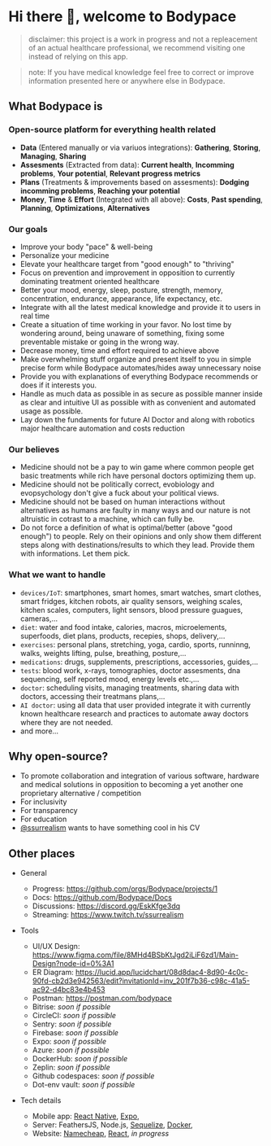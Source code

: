 # Hi there 👋, welcome to Bodypace

 > disclaimer: this project is a work in progress and not a repleacement of an actual healthcare professional, we recommend visiting one instead of relying on this app. 

 > note: If you have medical knowledge feel free to correct or improve information presented here or anywhere else in Bodypace.

## What Bodypace is

### Open-source platform for everything health related

  - **Data** (Entered manually or via variuos integrations): **Gathering**, **Storing**, **Managing**, **Sharing**
  - **Assesments** (Extracted from data): **Current health**, **Incomming problems**, **Your potential**, **Relevant progress metrics**
  - **Plans** (Treatments & improvements based on assesments): **Dodging incomming problems**, **Reaching your potential**
  - **Money**, **Time** & **Effort** (Integrated with all above): **Costs**, **Past spending**, **Planning**, **Optimizations**, **Alternatives**

### Our goals

  - Improve your body "pace" & well-being
  - Personalize your medicine
  - Elevate your healthcare target from "good enough" to "thriving"
  - Focus on prevention and improvement in opposition to currently dominating treatment oriented healthcare
  - Better your mood, energy, sleep, posture, strength, memory, concentration, endurance, appearance, life expectancy, etc.
  - Integrate with all the latest medical knowledge and provide it to users in real time
  - Create a situation of time working in your favor. No lost time by wondering around, being unaware of something, fixing some preventable mistake or going in the wrong way.
  - Decrease money, time and effort required to achieve above
  - Make overwhelming stuff organize and present itself to you in simple precise form while Bodypace automates/hides away unnecessary noise
  - Provide you with explanations of everything Bodypace recommends or does if it interests you.
  - Handle as much data as possible in as secure as possible manner inside as clear and intuitive UI as possible with as convenient and automated usage as possible.
  - Lay down the fundaments for future AI Doctor and along with robotics major healthcare automation and costs reduction

### Our believes

 - Medicine should not be a pay to win game where common people get basic treatments while rich have personal doctors optimizing them up.
 - Medicine should not be politically correct, evobiology and evopsychology don't give a fuck about your political views.
 - Medicine should not be based on human interactions without alternatives as humans are faulty in many ways and our nature is not altruistic in cotrast to a machine, which can fully be.
 - Do not force a definition of what is optimal/better (above "good enough") to people. Rely on their opinions and only show them different steps along with destinations/results to which they lead. Provide them with informations. Let them pick.

### What we want to handle

  - `devices/IoT`: smartphones, smart homes, smart watches, smart clothes, smart fridges, kitchen robots, air quality sensors, weighing scales, kitchen scales, computers, light sensors, blood pressure guagues, cameras,...
  - `diet`: water and food intake, calories, macros, microelements, superfoods, diet plans, products, recepies, shops, delivery,...
  - `exercises`: personal plans, stretching, yoga, cardio, sports, runninng, walks, weights lifting, pulse, breathing, posture,...
  - `medications`: drugs, supplements, prescriptions, accessories, guides,...
  - `tests`: blood work, x-rays, tomographies, doctor assesments, dna sequencing, self reported mood, energy levels etc.,...
  - `doctor`: scheduling visits, managing treatments, sharing data with doctors, accessing their treatmans plans,...
  - `AI doctor`: using all data that user provided integrate it with currently known healthcare research and practices to automate away doctors where they are not needed.
  - and more...

## Why open-source?

  - To promote collaboration and integration of various software, hardware and medical solutions in opposition to becoming a yet another one proprietary alternative / competition
  - For inclusivity
  - For transparency
  - For education
  - [@ssurrealism](https://github.com/ssurrealism) wants to have something cool in his CV

## Other places

  - General
  
    - Progress: https://github.com/orgs/Bodypace/projects/1
    - Docs: https://github.com/Bodypace/Docs
    - Discussions: https://discord.gg/EskKfge3dq
    - Streaming: https://www.twitch.tv/ssurrealism
  
  - Tools
 
    - UI/UX Design: https://www.figma.com/file/8MHd4BSbKtJgd2iLiF6zd1/Main-Design?node-id=0%3A1
    - ER Diagram: https://lucid.app/lucidchart/08d8dac4-8d90-4c0c-90fd-cb2d3e942563/edit?invitationId=inv_201f7b36-c98c-41a5-ac92-d4bc83e4b453
    - Postman: https://postman.com/bodypace    
    - Bitrise: *soon if possible*
    - CircleCI: *soon if possible*
    - Sentry: *soon if possible*
    - Firebase: *soon if possible*
    - Expo: *soon if possible*
    - Azure: *soon if possible*
    - DockerHub: *soon if possible*
    - Zeplin: *soon if possible*
    - Github codespaces: *soon if possible*
    - Dot-env vault: *soon if possible*
  
  - Tech details
  
    - Mobile app: [React Native](https://reactnative.dev/), [Expo](https://expo.dev/), 
    - Server: FeathersJS, Node.js, [Sequelize](https://sequelize.org/), [Docker](https://www.docker.com/), 
    - Website: [Namecheap](https://www.namecheap.com/), [React](https://reactjs.org/), *in progress*
